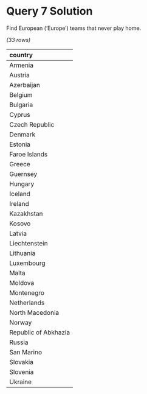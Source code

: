 # Query 7 Solution

Find European (‘Europe’) teams that never play home.

*(33 rows)*

| country |
| :--- |
| Armenia |
| Austria |
| Azerbaijan |
| Belgium |
| Bulgaria |
| Cyprus |
| Czech Republic |
| Denmark |
| Estonia |
| Faroe Islands |
| Greece |
| Guernsey |
| Hungary |
| Iceland |
| Ireland |
| Kazakhstan |
| Kosovo |
| Latvia |
| Liechtenstein |
| Lithuania |
| Luxembourg |
| Malta |
| Moldova |
| Montenegro |
| Netherlands |
| North Macedonia |
| Norway |
| Republic of Abkhazia |
| Russia |
| San Marino |
| Slovakia |
| Slovenia |
| Ukraine |

